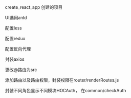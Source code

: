 
create_react_app 创建的项目

UI选用antd

配置less

配置redux

配置反向代理

封装axios

更改@路由为src

添加路由以及路由权限，封装权限在router/renderRoutes.js

封装不同角色显示不同模块HOCAuth，  在common/checkAuth
